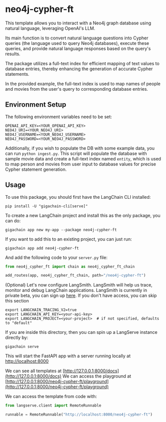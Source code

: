
# neo4j-cypher-ft

This template allows you to interact with a Neo4j graph database using natural language, leveraging OpenAI's LLM. 

Its main function is to convert natural language questions into Cypher queries (the language used to query Neo4j databases), execute these queries, and provide natural language responses based on the query's results. 

The package utilizes a full-text index for efficient mapping of text values to database entries, thereby enhancing the generation of accurate Cypher statements. 

In the provided example, the full-text index is used to map names of people and movies from the user's query to corresponding database entries.

## Environment Setup

The following environment variables need to be set:

```
OPENAI_API_KEY=<YOUR_OPENAI_API_KEY>
NEO4J_URI=<YOUR_NEO4J_URI>
NEO4J_USERNAME=<YOUR_NEO4J_USERNAME>
NEO4J_PASSWORD=<YOUR_NEO4J_PASSWORD>
```

Additionally, if you wish to populate the DB with some example data, you can run `python ingest.py`.
This script will populate the database with sample movie data and create a full-text index named `entity`, which is used to map person and movies from user input to database values for precise Cypher statement generation.


## Usage

To use this package, you should first have the LangChain CLI installed:

```shell
pip install -U "gigachain-cli[serve]"
```

To create a new LangChain project and install this as the only package, you can do:

```shell
gigachain app new my-app --package neo4j-cypher-ft
```

If you want to add this to an existing project, you can just run:

```shell
gigachain app add neo4j-cypher-ft
```

And add the following code to your `server.py` file:
```python
from neo4j_cypher_ft import chain as neo4j_cypher_ft_chain

add_routes(app, neo4j_cypher_ft_chain, path="/neo4j-cypher-ft")
```

(Optional) Let's now configure LangSmith. 
LangSmith will help us trace, monitor and debug LangChain applications. 
LangSmith is currently in private beta, you can sign up [here](https://smith.langchain.com/). 
If you don't have access, you can skip this section


```shell
export LANGCHAIN_TRACING_V2=true
export LANGCHAIN_API_KEY=<your-api-key>
export LANGCHAIN_PROJECT=<your-project>  # if not specified, defaults to "default"
```

If you are inside this directory, then you can spin up a LangServe instance directly by:

```shell
gigachain serve
```

This will start the FastAPI app with a server running locally at 
[http://localhost:8000](http://localhost:8000)

We can see all templates at [http://127.0.0.1:8000/docs](http://127.0.0.1:8000/docs)
We can access the playground at [http://127.0.0.1:8000/neo4j-cypher-ft/playground](http://127.0.0.1:8000/neo4j-cypher-ft/playground)  

We can access the template from code with:

```python
from langserve.client import RemoteRunnable

runnable = RemoteRunnable("http://localhost:8000/neo4j-cypher-ft")
```
